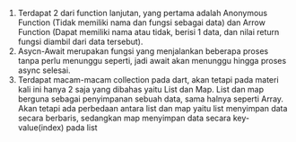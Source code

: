 1. Terdapat 2 dari function lanjutan, yang pertama adalah Anonymous Function (Tidak memiliki nama dan fungsi sebagai data) dan Arrow Function (Dapat memiliki nama atau tidak, berisi 1 data, dan nilai return fungsi diambil dari data tersebut).
2. Asycn-Await merupakan fungsi yang menjalankan beberapa proses tanpa perlu menunggu seperti, jadi await akan menunggu hingga proses async selesai.
3. Terdapat macam-macam collection pada dart, akan tetapi pada materi kali ini hanya 2 saja yang dibahas yaitu List dan Map. List dan map berguna sebagai penyimpanan sebuah data, sama halnya seperti Array. Akan tetapi ada perbedaan antara list dan map yaitu list menyimpan data secara berbaris, sedangkan map menyimpan data secara key-value(index) pada list